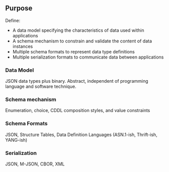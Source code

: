 ## Purpose
Define:
* A data model specifying the characteristics of data used within applications
* A schema mechanism to constrain and validate the content of data instances
* Multiple schema formats to represent data type definitions
* Multiple serialization formats to communicate data between applications

### Data Model
JSON data types plus binary.  Abstract, independent of programming language and software technique.

### Schema mechanism
Enumeration, choice, CDDL composition styles, and value constraints

### Schema Formats
JSON, Structure Tables, Data Definition Languages (ASN.1-ish, Thrift-ish, YANG-ish)

### Serialization
JSON, M-JSON, CBOR, XML
